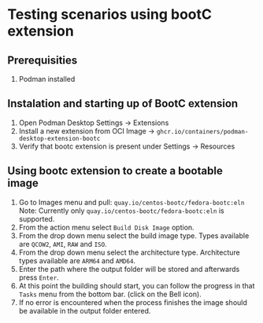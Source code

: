# Testing scenarios using bootC extension

## Prerequisities
1. Podman installed

## Instalation and starting up of BootC extension

1. Open Podman Desktop Settings -> Extensions
2. Install a new extension from OCI Image -> `ghcr.io/containers/podman-desktop-extension-bootc`
3. Verify that bootc extension is present under Settings -> Resources

## Using bootc extension to create a bootable image

1. Go to Images menu and pull: `quay.io/centos-bootc/fedora-bootc:eln`
    Note: Currently only `quay.io/centos-bootc/fedora-bootc:eln` is supported.
2. From the action menu select `Build Disk Image` option.
3. From the drop down menu select the build image type. Types available are `QCOW2`, `AMI`, `RAW` and `ISO`.
4. From the drop down menu select the architecture type. Architecture types available are `ARM64` and `AMD64`.
5. Enter the path where the output folder will be stored and afterwards press `Enter`.
6. At this point the building should start, you can follow the progress in that `Tasks` menu from the bottom bar. (click on the Bell icon).
7. If no error is encountered when the process finishes the image should be available in the output folder entered.
